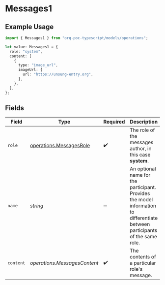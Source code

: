 # Messages1

## Example Usage

```typescript
import { Messages1 } from "orq-poc-typescript/models/operations";

let value: Messages1 = {
  role: "system",
  content: [
    {
      type: "image_url",
      imageUrl: {
        url: "https://unsung-entry.org",
      },
    },
  ],
};
```

## Fields

| Field                                                                                                                        | Type                                                                                                                         | Required                                                                                                                     | Description                                                                                                                  |
| ---------------------------------------------------------------------------------------------------------------------------- | ---------------------------------------------------------------------------------------------------------------------------- | ---------------------------------------------------------------------------------------------------------------------------- | ---------------------------------------------------------------------------------------------------------------------------- |
| `role`                                                                                                                       | [operations.MessagesRole](../../models/operations/messagesrole.md)                                                           | :heavy_check_mark:                                                                                                           | The role of the messages author, in this case **system**.                                                                    |
| `name`                                                                                                                       | *string*                                                                                                                     | :heavy_minus_sign:                                                                                                           | An optional name for the participant. Provides the model information to differentiate between participants of the same role. |
| `content`                                                                                                                    | *operations.MessagesContent*                                                                                                 | :heavy_check_mark:                                                                                                           | The contents of a particular role's message.                                                                                 |